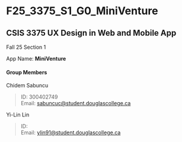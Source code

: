 # F25_3375_S1_G0_MiniVenture

## CSIS 3375 UX Design in Web and Mobile App

Fall 25 Section 1

App Name: **MiniVenture**

#### Group Members 

Chidem Sabuncu 
> ID: 300402749\
> Email: sabuncuc@student.douglascollege.ca

Yi-Lin Lin
> ID: \
> Email: ylin91@student.douglascollege.ca
